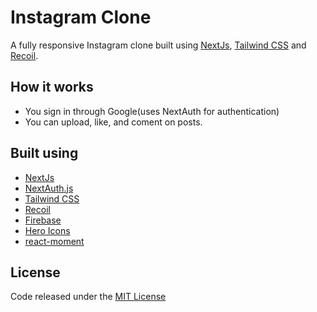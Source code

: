 # Instagram Clone

A fully responsive Instagram clone built using [NextJs](https://nextjs.org/), [Tailwind CSS](https://tailwindcss.com/) and [Recoil](https://recoiljs.org/).

## How it works

- You sign in through Google(uses NextAuth for authentication)
- You can upload, like, and coment on posts.

## Built using

- [NextJs](https://nextjs.org/)
- [NextAuth.js](https://next-auth.js.org/)
- [Tailwind CSS](https://tailwindcss.com/)
- [Recoil](https://recoiljs.org/)
- [Firebase](https://firebase.google.com/)
- [Hero Icons](https://heroicons.com/)
- [react-moment](https://github.com/headzoo/react-moment)

## License

Code released under the [MIT License](https://github.com/Tushar-Indurjeeth/Instagram-Clone/blob/268eb1395e52ed9bff66544417e6507f77e29570/LICENSE)
